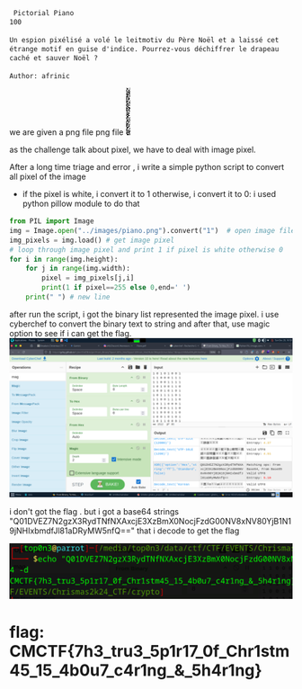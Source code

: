 ```
 Pictorial Piano
100

Un espion pixélisé a volé le leitmotiv du Père Noël et a laissé cet étrange motif en guise d'indice. Pourrez-vous déchiffrer le drapeau caché et sauver Noël ?

Author: afrinic

```
we are given a png file png file
![](../images/piano.png)

as the challenge talk about pixel, we have to deal with image pixel.

After a long time triage and error , i write a simple python script to convert all pixel of the image
- if the pixel is white, i convert it to 1 otherwise, i convert it to 0:
i used python pillow module to do that

```python
from PIL import Image
img = Image.open("../images/piano.png").convert("1")  # open image file
img_pixels = img.load() # get image pixel
# loop through image pixel and print 1 if pixel is white otherwise 0
for i in range(img.height):
    for j in range(img.width):
        pixel = img_pixels[j,i]
        print(1 if pixel==255 else 0,end=' ')
    print(" ") # new line


```
        
after run the script, i got the binary list represented the image pixel.
i use cyberchef to convert the binary text to string and after that, use magic option to see if i can get the flag.
![](../images/piano_cyberchef.png)

i don't got the flag . but i got a base64 strings "Q01DVEZ7N2gzX3RydTNfNXAxcjE3XzBmX0NocjFzdG00NV8xNV80YjB1N19jNHIxbmdfJl81aDRyMW5nfQ==" that  i decode to get the flag

![](../images/piano_flag.png)

# flag: CMCTF{7h3_tru3_5p1r17_0f_Chr1stm45_15_4b0u7_c4r1ng_&_5h4r1ng} 
